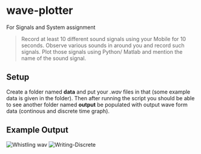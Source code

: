 # wave-plotter
For Signals and System assignment

> Record at least 10 different sound signals using your Mobile for 10
> seconds. Observe various sounds in around you and record such signals.
> Plot those signals using Python/ Matlab and mention the name of the
> sound signal.

## Setup
Create a folder named **data** and put your *.wav* files in that (some example data is given in the folder). Then after running the script you should be able to see another folder named **output** be populated with output wave form data (continous and discrete time graph).

## Example Output
![Whistling wav](https://user-images.githubusercontent.com/23121752/114578647-b3c71f00-9c9a-11eb-8e33-3405ab1dcd1d.png)
![Writing-Discrete](https://user-images.githubusercontent.com/23121752/115126476-df287180-9fec-11eb-8997-c14c686b0131.png)
